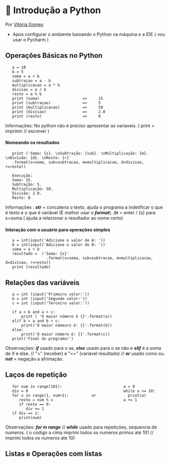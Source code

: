 # :snake: Introdução a Python
Por [Vitória Gomes](https://github.com/vitoriacgomes)

* Apos configurar o ambiente baixando o Python na máquina e a IDE ( vou usar o Pycharm )

## Operações Básicas no Python


       a = 10                                             
       b = 5                                                   
       soma = a + b                                          
       subtracao = a - b                                     
       multiplicacao = a * b                                 
       divisao = a / b                                       
       resto = a % b
       print (soma)                   =>     15                           
       print (subtracao)              =>     5
       print (multiplicacao)          =>     50
       print (divisao)                =>     2.0
       print (resto)                  =>     0
       
Informações: No python não é preciso apresentar as variaveis. ( print = imprimir // escrever )

#### Nomeando os resultados
       
       print ('Soma: {s}. \nSubtração: {sub}. \nMultiplicação: {m}. \nDivisão: {d}. \nResto: {r}'
       .format(s=soma, sub=subtracao, m=multiplicacao, d=divisao, r=resto))
       
       Execução:
       Soma: 15. 
       Subtração: 5. 
       Multiplicação: 50. 
       Divisão: 2.0. 
       Resto: 0
       
Informações : ***str*** = concatena o texto, ajuda o programa a indetificar o que é texto e o que é variável (È melhor usar o ***format***). ***/n*** = enter / {s} para s=soma ( ajuda a relacionar o resultador ao nome certo)

#### Interação com o usuário para operações simples

       a = int(input('Adicione o valor de A: '))
       b = int(input('Adicione o valor de B: '))
       soma = a + b
       resultado =  ('Soma: {s}'
                      .format(s=soma, sub=subtracao, m=multiplicacao, d=divisao, r=resto))
       print (resultado)
       
## Relações das variáveis 


       a = int (input('Primeiro valor:'))
       b = int (input('Segundo valor:'))
       c = int (input('Terceiro valor:'))
                                              
       if a > b and a > c:
           print ( 'O maior número é {}'.format(a))
       elif b > a and b > c:
           print('O maior númeuro é: {}'.format(b))
       else:
           print('O maior número é: {}'.format(c))
       print('Final do programa!')
       
Observações: ***if*** usado para o se, ***else*** usado para o se não e ***elif*** é a soma de if e else. // "=" (receber) e "==" (variavel resultado) // ***or*** usado como ou.
***not*** = negação a afrimação. 

## Laços de repetição
       for num in range(101):                           a = 0
       div = 0                                          while a <= 10:
       for x in range(1, num+1):          or              print(a)
          resto = num % x                               a += 1
          if resto == 0:
             div += 1
       if div == 2:
          print(num)

Observações: ***for in range*** // ***while*** usado para repetições, sequencia de numeros. ( o codigo a cima imprimi todos os numeros primos até 101 // imprimi todos os numeros ate 10)

## Listas e Operações com listas












